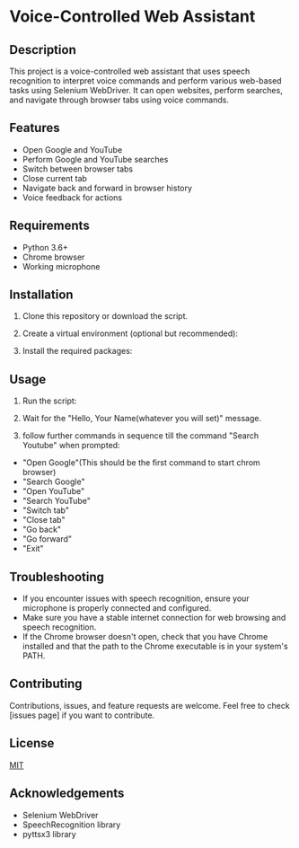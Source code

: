 # Voice-Controlled Web Assistant

## Description
This project is a voice-controlled web assistant that uses speech recognition to interpret voice commands and perform various web-based tasks using Selenium WebDriver. It can open websites, perform searches, and navigate through browser tabs using voice commands.

## Features
- Open Google and YouTube
- Perform Google and YouTube searches
- Switch between browser tabs
- Close current tab
- Navigate back and forward in browser history
- Voice feedback for actions

## Requirements
- Python 3.6+
- Chrome browser
- Working microphone

## Installation

1. Clone this repository or download the script.

2. Create a virtual environment (optional but recommended):

3. Install the required packages:

## Usage

1. Run the script:

2. Wait for the "Hello, Your Name(whatever you will set)" message.

3. follow further commands in sequence till the command "Search Youtube" when prompted:
- "Open Google"(This should be the first command to start chrom browser)
- "Search Google"
- "Open YouTube"
- "Search YouTube"
- "Switch tab"
- "Close tab"
- "Go back"
- "Go forward"
- "Exit"

## Troubleshooting

- If you encounter issues with speech recognition, ensure your microphone is properly connected and configured.
- Make sure you have a stable internet connection for web browsing and speech recognition.
- If the Chrome browser doesn't open, check that you have Chrome installed and that the path to the Chrome executable is in your system's PATH.

## Contributing

Contributions, issues, and feature requests are welcome. Feel free to check [issues page] if you want to contribute.

## License

[MIT](https://choosealicense.com/licenses/mit/)

## Acknowledgements
- Selenium WebDriver
- SpeechRecognition library
- pyttsx3 library  
